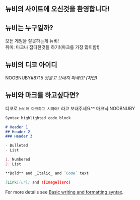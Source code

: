 ## 뉴비의 사이트에 오신것을 환영합니다!

## 뉴비는 누구일까?
모든 게임을 잘못하는게 뉴비!  
취미: 마크나 잡다한것들 하기!(마크를 가장 많이함!)
## 뉴비의 디코 아이디
NOOBNUBY#8715
*뒷광고 보내지 마세요! (차단)*
## 뉴비와 마크를 하고싶다면?
디코로 ```뉴비와 마크하고 시퍼여!``` 라고 보내주세요^^
마크닉:NOOBNUBY

```markdown
Syntax highlighted code block

# Header 1
## Header 2
### Header 3

- Bulleted
- List

1. Numbered
2. List

**Bold** and _Italic_ and `Code` text

[Link](url) and ![Image](src)
```

For more details see [Basic writing and formatting syntax](https://docs.github.com/en/github/writing-on-github/getting-started-with-writing-and-formatting-on-github/basic-writing-and-formatting-syntax).

